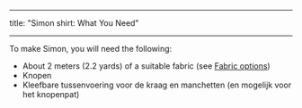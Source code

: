- - -
title: "Simon shirt: What You Need"
- - -

To make Simon, you will need the following:

- About 2 meters (2.2 yards) of a suitable fabric (see [Fabric options](/docs/patterns/simon/fabric/))
- Knopen
- Kleefbare tussenvoering voor de kraag en manchetten (en mogelijk voor het knopenpat)
